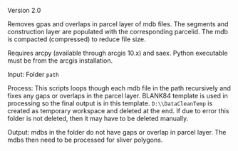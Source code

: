 Version 2.0

Removes gpas and overlaps in parcel layer of mdb files. The segments and construction layer are populated with the corresponding parcelid. The mdb is compacted (compressed) to reduce file size.

Requires arcpy (available through arcgis 10.x) and saex. Python executable must be from the arcgis installation.

Input: Folder `path`

Process: This scripts loops though each mdb file in the path recursively and fixes any gaps or overlaps in the parcel layer. BLANK84 template is used in processing so the final output is in this template. `D:\\DataCleanTemp` is created as temporary workspace and deleted at the end. If due to error this folder is not deleted, then it may have to be deleted manually.


Output: mdbs in the folder do not have gaps or overlap in parcel layer. The mdbs then need to be processed for sliver polygons. 